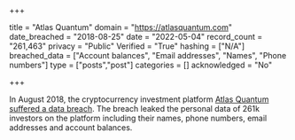 +++

title = "Atlas Quantum"
domain = "https://atlasquantum.com"
date_breached = "2018-08-25"
date = "2022-05-04"
record_count = "261,463"
privacy = "Public"
Verified = "True"
hashing = ["N/A"]
breached_data = ["Account balances", "Email addresses", "Names", "Phone numbers"]
type = ["posts","post"]
categories = []
acknowledged = "No"


+++


In August 2018, the cryptocurrency investment platform <a href="https://www.facebook.com/notes/atlas-quantum/comunicado-importante/2196456297259749/" target="_blank" rel="noopener">Atlas Quantum suffered a data breach</a>. The breach leaked the personal data of 261k investors on the platform including their names, phone numbers, email addresses and account balances.

